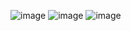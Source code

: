 ![image](https://github.com/UDHAYAKUMAR3638/Assignment/assets/92455020/b56c7d09-9476-46b9-9ff9-13ed51cfaef7)
![image](https://github.com/UDHAYAKUMAR3638/Assignment/assets/92455020/ee9013b0-dc0a-4285-8eb0-1c70a055bb61)
![image](https://github.com/UDHAYAKUMAR3638/Assignment/assets/92455020/75cd5848-0434-46ee-ad71-687ab0c2b940)
